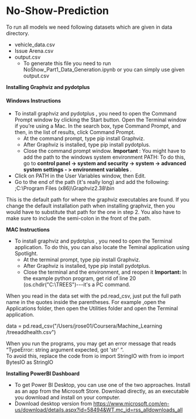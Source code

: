 # No-Show-Prediction

To run all models we need following datasets which are given in data directory.
* vehicle_data.csv
* Issue Arena.csv
* output.csv
    * To generate this file you need to run NoShow_Part1_Data_Generation.ipynb or you can simply use given output.csv

<b>Installing Graphviz and pydotplus </b>

#### Windows Instructions
* To install graphviz and pydotplus , you need to open the Command Prompt window by  clicking the Start button. Open the Terminal window if you’re using a Mac. In the search box,  type Command Prompt, and then, in the list of results, click Command Prompt. 
    * At the command prompt, type pip install Graphviz. 
    * After Graphviz is installed, type pip install pydotplus.
    * Close the command prompt window. <b>Important </b>: You might have to add the path to the windows system environment PATH: To do  this, go to <b>control panel -> system and security -> system -> advanced system settings - >  environment variables </b>. 
* Click on PATH in the User Variables window, then Edit. 
* Go to the end of the path (it's really long) and add the following: ;C:\Program Files (x86)\Graphviz2.38\bin 

This is the default path for where the graphviz executables are found. If you change the default  installation path when installing graphviz, then you would have to substitute that path for the  one in step 2. You also have to make sure to include the semi-colon in the front of the path. 

<b> MAC Instructions </b>
* To install graphviz and pydotplus , you need to open the Terminal application. To do this, you can also locate the Teminal application using Spotlight.  
    * At the terminal prompt, type pip install Graphviz. 
    * After Graphviz is installed, type pip install pydotplus.  
    * Close the terminal and the environment, and reopen it 
<b> Important: </b> In the example python program, get rid of line 20 (os.chdir("C:\TREES")---it's a PC  command. 

When you read in the data set with the pd.read_csv, just put the full path name in  the quotes inside the parentheses. For example ,open the Applications folder, then open the  Utilities folder and open the Terminal application. 

data = pd.read_csv("/Users/jrose01/Coursera/Machine_Learning /treeaddhealth.csv") 

When you run the programs, you may get an error message that reads “TypeError: string  argument expected, got 'str' “.  
To avoid this, replace the code 
from io import StringIO 
with 
from io import BytesIO as StringIO


<b> Installing PowerBI Dashboard </b>
* To get Power BI Desktop, you can use one of the two approaches.
Install as an app from the Microsoft Store.
Download directly, as an executable you download and install on your computer.
*  Download desktop version from  https://www.microsoft.com/en-us/download/details.aspx?id=58494&WT.mc_id=rss_alldownloads_all
